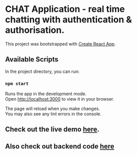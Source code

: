 # CHAT Application - real time chatting with authentication & authorisation.
This project was bootstrapped with [Create React App](https://github.com/facebook/create-react-app).

## Available Scripts

In the project directory, you can run:

### `npm start`

Runs the app in the development mode.\
Open [http://localhost:3000](http://localhost:3000) to view it in your browser.

The page will reload when you make changes.\
You may also see any lint errors in the console.

## Check out the live demo [here](https://thumb-stack-assignment-frontend.vercel.app/).

## Also check out backend code [here](https://github.com/KartikMalaganavar/ThumbStack-assignment-backend.git) 


